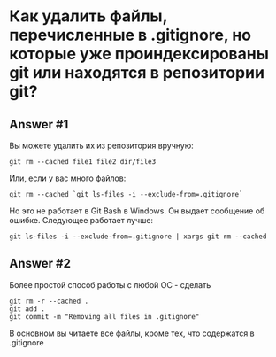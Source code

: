 # Как удалить файлы, перечисленные в .gitignore, но которые уже проиндексированы git или находятся в репозитории git?

## Answer #1

Вы можете удалить их из репозитория вручную:
```shell
git rm --cached file1 file2 dir/file3
```

Или, если у вас много файлов:
```shell
git rm --cached `git ls-files -i --exclude-from=.gitignore`
```

Но это не работает в Git Bash в Windows. Он выдает сообщение об ошибке. Следующее работает лучше:
```shell
git ls-files -i --exclude-from=.gitignore | xargs git rm --cached  
```


## Answer #2

Более простой способ работы с любой ОС - сделать
```shell
git rm -r --cached .
git add .
git commit -m "Removing all files in .gitignore"
```

В основном вы читаете все файлы, кроме тех, что содержатся в .gitignore

